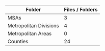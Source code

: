 | Folder                 |   Files / Folders |
|------------------------|-------------------|
| MSAs                   |                 3 |
| Metropolitan Divisions |                 4 |
| Metropolitan Areas     |                 0 |
| Counties               |                24 |